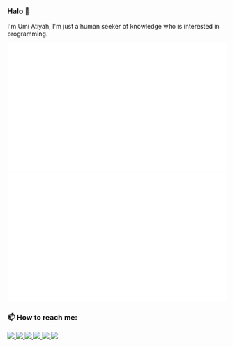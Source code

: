 ### Halo 👋
I'm Umi Atiyah, I'm just a human seeker of knowledge who is interested in programming.

<a href="https://github.com/umiatiyah/github-stats-transparent">

![](https://raw.githubusercontent.com/umiatiyah/github-stats-transparent/output/generated/overview.svg)
![](https://raw.githubusercontent.com/umiatiyah/github-stats-transparent/output/generated/languages.svg)

</a>

### 📫 How to reach me: 

<a href="https://umiatiyah.github.io"> <img src="https://img.shields.io/badge/GitHub%20Pages-222222?style=for-the-badge&logo=GitHub%20Pages&logoColor=white" /> </a>
<a href="https://www.linkedin.com/in/umiatiyah"> <img src="https://img.shields.io/badge/LinkedIn-0077B5?style=for-the-badge&logo=linkedin&logoColor=white" /> </a>
<a href="mailto:umiatiyah97@gmail.com"> <img src="https://img.shields.io/badge/Gmail-D14836?style=for-the-badge&logo=gmail&logoColor=white" /> </a>
<a href="https://stackoverflow.com/users/15662525/umi-atiyah"> <img src="https://img.shields.io/badge/Stack_Overflow-FE7A16?style=for-the-badge&logo=stack-overflow&logoColor=white" /> </a>
<a href="https://www.instagram.com/umiiatiyah"> <img src="https://img.shields.io/badge/Instagram-E4405F?style=for-the-badge&logo=instagram&logoColor=white" /> </a>
<a href="https://www.youtube.com/channel/UC-RxLeD_iRJj5W40NGKVF1w"> <img src="https://img.shields.io/badge/YouTube-FF0000?style=for-the-badge&logo=youtube&logoColor=white" /> </a>
